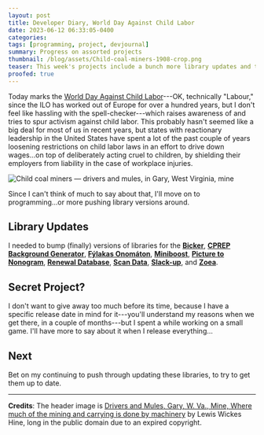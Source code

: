 ```yaml
---
layout: post
title: Developer Diary, World Day Against Child Labor
date: 2023-06-12 06:33:05-0400
categories:
tags: [programming, project, devjournal]
summary: Progress on assorted projects
thumbnail: /blog/assets/Child-coal-miners-1908-crop.png
teaser: This week's projects include a bunch more library updates and teasing a secret project.
proofed: true
---
```


Today marks the [World Day Against Child Labor](https://en.wikipedia.org/wiki/World_Day_Against_Child_Labour)---OK, technically "Labour," since the ILO has worked out of Europe for over a hundred years, but I don't feel like hassling with the spell-checker---which raises awareness of and tries to spur activism against child labor.  This probably hasn't seemed like a big deal for most of us in recent years, but states with reactionary leadership in the United States have spent a lot of the past couple of years loosening restrictions on child labor laws in an effort to drive down wages...on top of deliberately acting cruel to children, by shielding their employers from liability in the case of workplace injuries.

![Child coal miners — drivers and mules, in Gary, West Virginia, mine](/blog/assets/Child-coal-miners-1908-crop.png "Learning productive skills, such as how to cover up black lung disease...")

Since I can't think of much to say about that, I'll move on to programming...or more pushing library versions around.

## Library Updates

I needed to bump (finally) versions of libraries for the [**Bicker**](https://github.com/jcolag/Bicker), [**CPREP Background Generator**](https://github.com/jcolag/background-generator), [**Fýlakas Onomáton**](https://github.com/jcolag/fylakas-onomaton), [**Miniboost**](https://github.com/jcolag/Miniboost), [**Picture to Nonogram**](https://github.com/jcolag/picture-nonogram), [**Renewal Database**](https://github.com/jcolag/RenewDB), [**Scan Data**](https://github.com/jcolag/ScanData), [**Slack-up**](https://github.com/jcolag/slackup), and [**Zoea**](https://github.com/jcolag/zoea).

## Secret Project?

I don't want to give away too much before its time, because I have a specific release date in mind for it---you'll understand my reasons when we get there, in a couple of months---but I spent a while working on a small game.  I'll have more to say about it when I release everything...

## Next

Bet on my continuing to push through updating these libraries, to try to get them up to date.

* * *

**Credits**:  The header image is [Drivers and Mules, Gary, W. Va., Mine, Where much of the mining and carrying is done by machinery](https://loc.gov/pictures/resource/nclc.01052/) by Lewis Wickes Hine, long in the public domain due to an expired copyright.
